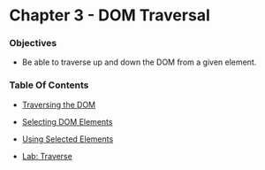 # Chapter 3 - DOM Traversal

### Objectives

* Be able to traverse up and down the DOM from a given element.

### Table Of Contents
* [Traversing the DOM](traversingTheDom.md)

* [Selecting DOM Elements](selectingDomElements.md)

* [Using Selected Elements](usingSelectedElements.md)

* [Lab: Traverse](traverse.md)
